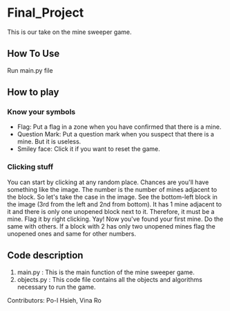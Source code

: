 # Final_Project

This is our take on the mine sweeper game. 

## How To Use
Run main.py file

## How to play
### Know your symbols
* Flag: Put a flag in a zone when you have confirmed that there is a mine.
* Question Mark: Put a question mark when you suspect that there is a mine. But it is useless.
* Smiley face: Click it if you want to reset the game.

### Clicking stuff
You can start by clicking at any random place. Chances are you'll have something like the image. The number is the number of mines adjacent to the block. So let's take the case in the image. See the bottom-left block in the image (3rd from the left and 2nd from bottom). It has 1 mine adjacent to it and there is only one unopened block next to it. Therefore, it must be a mine. Flag it by right clicking. Yay! Now you've found your first mine. Do the same with others. If a block with 2 has only two unopened mines flag the unopened ones and same for other numbers.

## Code description
1. main.py : This is the main function of the mine sweeper game.
2. objects.py : This code file contains all the objects and algorithms necessary to run the game.

Contributors: Po-I Hsieh, Vina Ro
